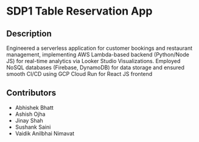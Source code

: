 # SDP1 Table Reservation App

## Description
Engineered a serverless application for customer bookings and restaurant management, implementing AWS Lambda-based backend (Python/Node JS) for real-time analytics via Looker Studio Visualizations. Employed NoSQL databases (Firebase, DynamoDB) for data storage and ensured smooth CI/CD using GCP Cloud Run for React JS frontend
## Contributors
- Abhishek Bhatt
- Ashish Ojha
- Jinay Shah
- Sushank Saini
- Vaidik Anilbhai Nimavat
